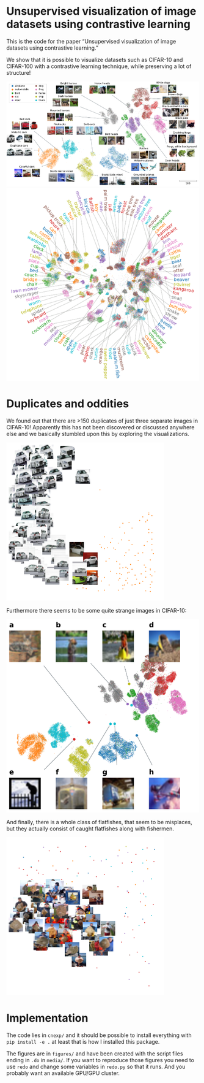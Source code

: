 # Unsupervised visualization of image datasets using contrastive learning

This is the code for the paper “Unsupervised visualization of image datasets using contrastive learning.”

We show that it is possible to visualize datasets such as CIFAR-10 and CIFAR-100 with a contrastive learning technique, while preserving a lot of structure!

![annotated plot of cifar10](figures/cifar.annotated.pdf.png "Subcluster structure in CIFAR-10")
![label density for cifar100](figures/cifar100.labels.pdf.png "Label density structure in CIFAR-100")

# Duplicates and oddities

We found out that there are >150 duplicates of just three separate images in CIFAR-10!  Apparently this has not been discovered or discussed anywhere else and we basically stumbled upon this by exploring the visualizations.

![duplicate images in cifar10](figures/cifar.duplicates.pdf.png "Duplicate images in CIFAR-10")

Furthermore there seems to be some quite strange images in CIFAR-10:

![outlier images in cifar10](figures/cifar.outliers.png "Outlier images in CIFAR-10")

And finally, there is a whole class of flatfishes, that seem to be misplaces, but they actually consist of caught flatfishes along with fishermen.

![flatfish images in cifar10](figures/cifar100.flatfish.pdf.png "Flatfish images in CIFAR-10")


# Implementation

The code lies in `cnexp/` and it should be possible to install everything with `pip install -e .` at least that is how I installed this package.

The figures are in `figures/` and have been created with the script files ending in `.do` in `media/`.  If you want to reproduce those figures you need to use `redo` and change some variables in `redo.py` so that it runs.  And you probably want an available GPU/GPU cluster.

